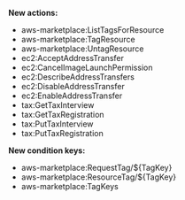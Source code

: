 **New actions:**

- aws-marketplace:ListTagsForResource
- aws-marketplace:TagResource
- aws-marketplace:UntagResource
- ec2:AcceptAddressTransfer
- ec2:CancelImageLaunchPermission
- ec2:DescribeAddressTransfers
- ec2:DisableAddressTransfer
- ec2:EnableAddressTransfer
- tax:GetTaxInterview
- tax:GetTaxRegistration
- tax:PutTaxInterview
- tax:PutTaxRegistration

**New condition keys:**

- aws-marketplace:RequestTag/${TagKey}
- aws-marketplace:ResourceTag/${TagKey}
- aws-marketplace:TagKeys
